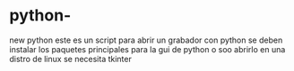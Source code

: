 # python-
new python 
este es un script para abrir un grabador con python
se deben instalar los paquetes principales para la gui 
de python o soo abrirlo en una distro de linux
se necesita tkinter 
